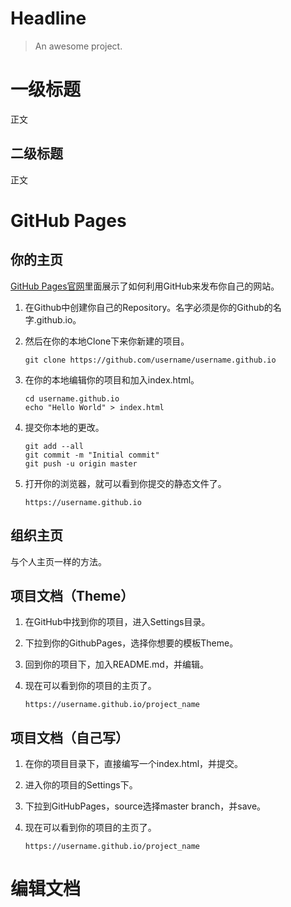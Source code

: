 # Headline

> An awesome project.

# 一级标题

正文

## 二级标题

正文

# GitHub Pages

## 你的主页

 [GitHub Pages官网](https://pages.github.com)里面展示了如何利用GitHub来发布你自己的网站。

1. 在Github中创建你自己的Repository。名字必须是你的Github的名字.github.io。

2. 然后在你的本地Clone下来你新建的项目。

   ```linux
   git clone https://github.com/username/username.github.io
   ```

3. 在你的本地编辑你的项目和加入index.html。

   ```
   cd username.github.io
   echo "Hello World" > index.html
   ```

4. 提交你本地的更改。

   ```
   git add --all
   git commit -m "Initial commit"
   git push -u origin master
   ```

5. 打开你的浏览器，就可以看到你提交的静态文件了。

   ```
   https://username.github.io
   ```

## 组织主页

与个人主页一样的方法。

## 项目文档（Theme）

1. 在GitHub中找到你的项目，进入Settings目录。

2. 下拉到你的GithubPages，选择你想要的模板Theme。

3. 回到你的项目下，加入README.md，并编辑。

4. 现在可以看到你的项目的主页了。

   ```
   https://username.github.io/project_name
   ```

## 项目文档（自己写）

1. 在你的项目目录下，直接编写一个index.html，并提交。

2. 进入你的项目的Settings下。

3. 下拉到GitHubPages，source选择master branch，并save。

4. 现在可以看到你的项目的主页了。

   ```
   https://username.github.io/project_name
   ```

# 编辑文档